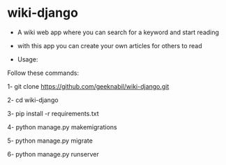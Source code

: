 ﻿# wiki-django


* A wiki web app where you can search for a keyword and start reading

* with this app you can create your own articles for others to read 

- Usage:

Follow these commands:

1- git clone https://github.com/geeknabil/wiki-django.git

2- cd wiki-django

3- pip install -r requirements.txt

4- python manage.py makemigrations

5- python manage.py migrate

6- python manage.py runserver


